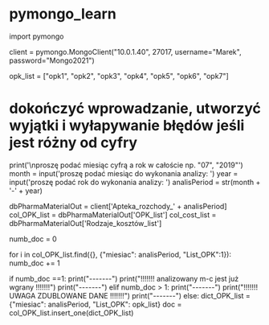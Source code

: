 # pymongo_learn

import pymongo

client = pymongo.MongoClient("10.0.1.40", 27017, username="Marek", password="Mongo2021")

opk_list = ["opk1", "opk2", "opk3", "opk4", "opk5", "opk6", "opk7"]


# dokończyć wprowadzanie, utworzyć wyjątki i wyłapywanie błędów jeśli jest różny od cyfry
print('\nproszę podać miesiąc cyfrą a rok w całoście np. "07", "2019"')
month = input('proszę podać miesiąc do wykonania analizy: ')
year = input('proszę podać rok do wykonania analizy: ')
analisPeriod = str(month + '-' + year)

dbPharmaMaterialOut = client['Apteka_rozchody_' + analisPeriod]
col_OPK_list = dbPharmaMaterialOut['OPK_list']
col_cost_list = dbPharmaMaterialOut['Rodzaje_kosztów_list']

numb_doc = 0

for i in col_OPK_list.find({}, {"miesiac": analisPeriod, "List_OPK":1}):
    numb_doc += 1


if numb_doc ==1:
    print("-------")
    print("!!!!!!! analizowany m-c jest już wgrany !!!!!!!")
    print("-------")
elif numb_doc > 1:
    print("-------")
    print("!!!!!!! UWAGA ZDUBLOWANE DANE !!!!!!!")
    print("-------")
else:
    dict_OPK_list = {"miesiac": analisPeriod, "List_OPK": opk_list}
    doc = col_OPK_list.insert_one(dict_OPK_list)
